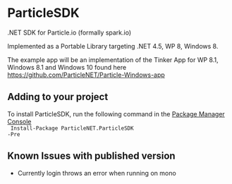 # ParticleSDK
.NET SDK for Particle.io (formally spark.io)

Implemented as a Portable Library targeting .NET 4.5, WP 8, Windows 8.

The example app will be an implementation of the Tinker App for WP 8.1, Windows 8.1 and Windows 10 found here https://github.com/ParticleNET/Particle-Windows-app

## Adding to your project
To install ParticleSDK, run the following command in the [Package Manager Console](http://docs.nuget.org/docs/start-here/using-the-package-manager-console)<br />
<code>
Install-Package ParticleNET.ParticleSDK -Pre
</code>

## Known Issues with published version
* Currently login throws an error when running on mono
